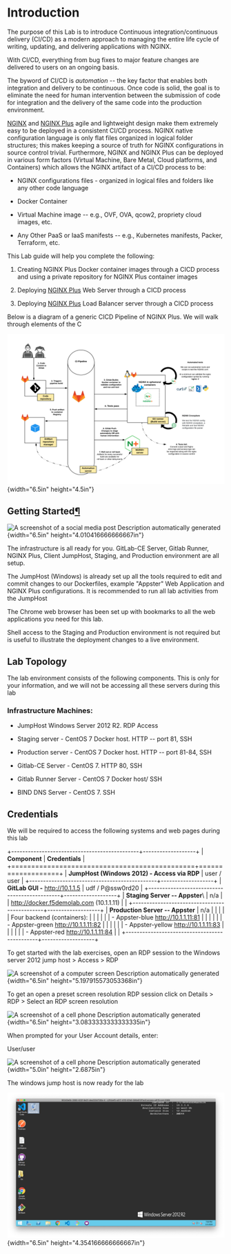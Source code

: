 Introduction
============

The purpose of this Lab is to introduce Continuous
integration/continuous delivery (CI/CD) as a modern approach to managing
the entire life cycle of writing, updating, and delivering applications
with NGINX.

With CI/CD, everything from bug fixes to major feature changes are
delivered to users on an ongoing basis.

The byword of CI/CD is *automation* -- the key factor that enables both
integration and delivery to be continuous. Once code is solid, the goal
is to eliminate the need for human intervention between the submission
of code for integration and the delivery of the same code into the
production environment.

[NGINX](https://nginx.org/en) and [NGINX
Plus](https://www.nginx.com/products/nginx) agile and lightweight design
make them extremely easy to be deployed in a consistent CI/CD process.
NGINX native configuration language is only flat files organized in
logical folder structures; this makes keeping a source of truth for
NGINX configurations in source control trivial. Furthermore, NGINX and
NGINX Plus can be deployed in various form factors (Virtual Machine,
Bare Metal, Cloud platforms, and Containers) which allows the NGINX
artifact of a CI/CD process to be:

-   NGINX configurations files - organized in logical files and folders
    like any other code language

-   Docker Container

-   Virtual Machine image -- e.g., OVF, OVA, qcow2, propriety cloud
    images, etc.

-   Any Other PaaS or IaaS manifests -- e.g., Kubernetes manifests,
    Packer, Terraform, etc.

This Lab guide will help you complete the following:

1.  Creating NGINX Plus Docker container images through a CICD process
    and using a private repository for NGINX Plus container images

2.  Deploying [NGINX Plus](https://www.nginx.com/products/nginx/) Web
    Server through a CICD process

3.  Deploying [NGINX Plus](https://www.nginx.com/products/nginx/) Load
    Balancer server through a CICD process

Below is a diagram of a generic CICD Pipeline of NGINX Plus. We will
walk through elements of the C

![](./media/image1.png "Inserting image..."){width="6.5in"
height="4.5in"}

Getting Started[¶](https://clouddocs.f5se.com/NGINX-Controller3-Demo/intro.html#getting-started)
------------------------------------------------------------------------------------------------

![A screenshot of a social media post Description automatically
generated](./media/image2.png){width="6.5in"
height="4.010416666666667in"}

The infrastructure is all ready for you. GitLab-CE Server, Gitlab
Runner, NGINX Plus, Client JumpHost, Staging, and Production environment
are all setup.

The JumpHost (Windows) is already set up all the tools required to edit
and commit changes to our Dockerfiles, example "Appster" Web Application
and NGINX Plus configurations. It is recommended to run all lab
activities from the JumpHost

The Chrome web browser has been set up with bookmarks to all the web
applications you need for this lab.

Shell access to the Staging and Production environment is not required
but is useful to illustrate the deployment changes to a live
environment.

Lab Topology
------------

The lab environment consists of the following components. This is only
for your information, and we will not be accessing all these servers
during this lab

### Infrastructure Machines:

-   JumpHost Windows Server 2012 R2. RDP Access

-   Staging server - CentOS 7 Docker host. HTTP -- port 81, SSH

-   Production server - CentOS 7 Docker host. HTTP -- port 81-84, SSH

-   Gitlab-CE Server - CentOS 7. HTTP 80, SSH

-   Gitlab Runner Server - CentOS 7 Docker host/ SSH

-   BIND DNS Server - CentOS 7. SSH

Credentials 
-----------

We will be required to access the following systems and web pages during
this lab

+----------------------------------------------+-------------------+
| **Component**                                | **Credentials**   |
+==============================================+===================+
| **JumpHost (Windows 2012) - Access via RDP** | user / user       |
+----------------------------------------------+-------------------+
| **GitLab GUI -** <http://10.1.1.5>           | udf / P\@ssw0rd20 |
+----------------------------------------------+-------------------+
| **Staging Server -- Appster**\               | n/a               |
| <http://docker.f5demolab.com> (10.1.1.11)    |                   |
+----------------------------------------------+-------------------+
| **Production Server -- Appster**             | n/a               |
|                                              |                   |
| Four backend (containers):                   |                   |
|                                              |                   |
| -   Appster-blue <http://10.1.1.11:81>       |                   |
|                                              |                   |
| -   Appster-green <http://10.1.1.11:82>      |                   |
|                                              |                   |
| -   Appster-yellow <http://10.1.1.11:83>     |                   |
|                                              |                   |
| -   Appster-red <http://10.1.1.11:84>        |                   |
+----------------------------------------------+-------------------+

To get started with the lab exercises, open an RDP session to the
Windows server 2012 jump host \> Access \> RDP

![A screenshot of a computer screen Description automatically
generated](./media/image3.png){width="6.5in"
height="5.197915573053368in"}

To get an open a preset screen resolution RDP session click on Details
\> RDP \> Select an RDP screen resolution

![A screenshot of a cell phone Description automatically
generated](./media/image4.png){width="6.5in"
height="3.0833333333333335in"}

When prompted for your User Account details, enter:

User/user

![A screenshot of a cell phone Description automatically
generated](./media/image5.png){width="5.0in" height="2.6875in"}

The windows jump host is now ready for the lab

![](./media/image6.png "Inserting image..."){width="6.5in"
height="4.354166666666667in"}
